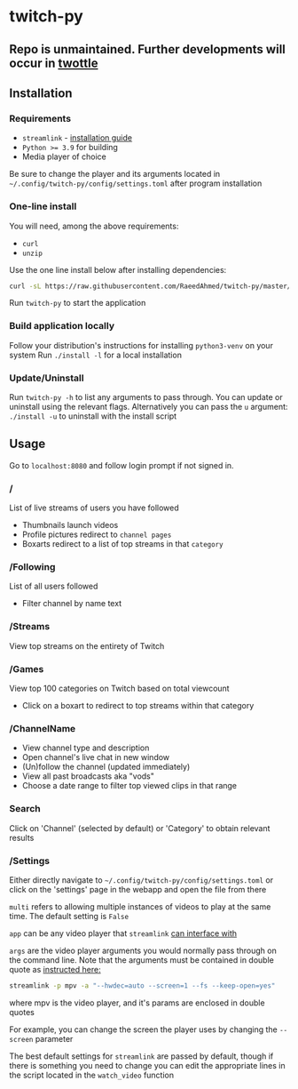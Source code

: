 # twitch-py

## Repo is unmaintained. Further developments will occur in [twottle](https://github.com/RaeedAhmed/twottle)


## Installation

### Requirements

- `streamlink` - [installation guide](https://streamlink.github.io/install.html)
- `Python >= 3.9` for building
- Media player of choice

Be sure to change the player and its arguments located in `~/.config/twitch-py/config/settings.toml` after program installation

### One-line install

You will need, among the above requirements:

- `curl`
- `unzip`

Use the one line install below after installing dependencies:

```bash
curl -sL https://raw.githubusercontent.com/RaeedAhmed/twitch-py/master/install.sh | bash -s -- -d
```

Run `twitch-py` to start the application

### Build application locally

Follow your distribution's instructions for installing `python3-venv` on your system
Run `./install -l` for a local installation

### Update/Uninstall

Run `twitch-py -h` to list any arguments to pass through. You can update or uninstall using the relevant flags.
Alternatively you can pass the `u` argument: `./install -u` to uninstall with the install script

## Usage

Go to `localhost:8080` and follow login prompt if not signed in.

### /

List of live streams of users you have followed

- Thumbnails launch videos
- Profile pictures redirect to `channel pages`
- Boxarts redirect to a list of top streams in that `category`

### /Following

List of all users followed

- Filter channel by name text

### /Streams

View top streams on the entirety of Twitch

### /Games

View top 100 categories on Twitch based on total viewcount

- Click on a boxart to redirect to top streams within that category

### /ChannelName

- View channel type and description
- Open channel's live chat in new window
- (Un)follow the channel (updated immediately)
- View all past broadcasts aka "vods"
- Choose a date range to filter top viewed clips in that range

### Search

Click on 'Channel' (selected by default) or 'Category' to obtain relevant results

### /Settings

Either directly navigate to `~/.config/twitch-py/config/settings.toml` or click on the 'settings' page in the webapp and open the file from there

`multi` refers to allowing multiple instances of videos to play at the same time. The default setting is `False`

`app` can be any video player that `streamlink` [can interface with](https://streamlink.github.io/players.html)

`args` are the video player arguments you would normally pass through on the command line. Note that the arguments must be contained in double quote as [instructed here:](https://streamlink.github.io/cli.html#player-options)

```bash
streamlink -p mpv -a "--hwdec=auto --screen=1 --fs --keep-open=yes"
```

where mpv is the video player, and it's params are enclosed in double quotes

For example, you can change the screen the player uses by changing the `--screen` parameter

The best default settings for `streamlink` are passed by default, though if there is something you need to change you can edit the appropriate lines in the script located in the `watch_video` function
